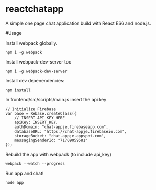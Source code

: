 # reactchatapp
A simple one page chat application build with React ES6 and node.js.

#Usage

Install webpack globally.

```shell
npm i -g webpack
```

Install webpack-dev-server too

```shell
npm i -g webpack-dev-server
```

Install dev depenendencies:

```shell
npm install
```

In frontend/src/scripts/main.js insert the api key

``` shell
// Initialize Firebase
var base = Rebase.createClass({
    // INSERT API KEY HERE
    apiKey: INSERT_KEY,
    authDomain: "chat-appje.firebaseapp.com",
    databaseURL: "https://chat-appje.firebaseio.com",
    storageBucket: "chat-appje.appspot.com",
    messagingSenderId: "71709059581"
});
```

Rebuild the app with webpack (to include api_key)

```shell
webpack --watch --progress
```

Run app and chat!

```shell
node app
```

